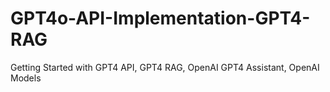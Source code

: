 # GPT4o-API-Implementation-GPT4-RAG
Getting Started with GPT4 API, GPT4 RAG, OpenAI GPT4 Assistant, OpenAI Models
